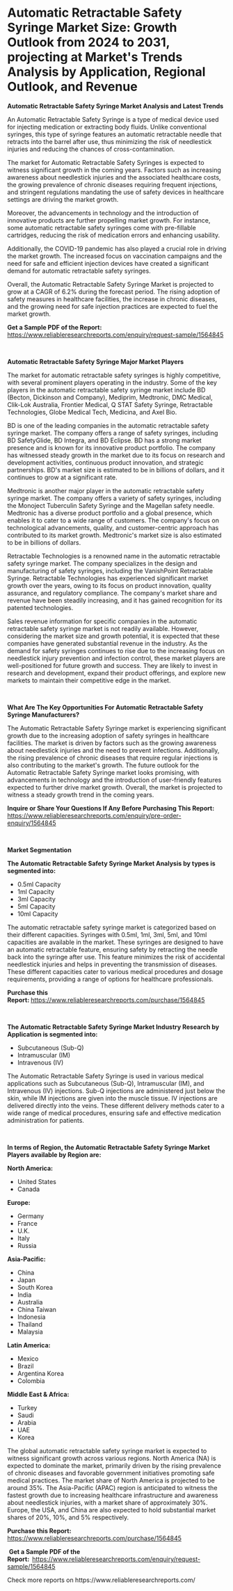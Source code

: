 <p><h1>Automatic Retractable Safety Syringe Market Size: Growth Outlook from 2024 to 2031, projecting at Market's Trends Analysis by Application, Regional Outlook, and Revenue</h1></p><p><strong>Automatic Retractable Safety Syringe Market Analysis and Latest Trends</strong></p>
<p><p>An Automatic Retractable Safety Syringe is a type of medical device used for injecting medication or extracting body fluids. Unlike conventional syringes, this type of syringe features an automatic retractable needle that retracts into the barrel after use, thus minimizing the risk of needlestick injuries and reducing the chances of cross-contamination.</p><p>The market for Automatic Retractable Safety Syringes is expected to witness significant growth in the coming years. Factors such as increasing awareness about needlestick injuries and the associated healthcare costs, the growing prevalence of chronic diseases requiring frequent injections, and stringent regulations mandating the use of safety devices in healthcare settings are driving the market growth.</p><p>Moreover, the advancements in technology and the introduction of innovative products are further propelling market growth. For instance, some automatic retractable safety syringes come with pre-fillable cartridges, reducing the risk of medication errors and enhancing usability.</p><p>Additionally, the COVID-19 pandemic has also played a crucial role in driving the market growth. The increased focus on vaccination campaigns and the need for safe and efficient injection devices have created a significant demand for automatic retractable safety syringes.</p><p>Overall, the Automatic Retractable Safety Syringe Market is projected to grow at a CAGR of 6.2% during the forecast period. The rising adoption of safety measures in healthcare facilities, the increase in chronic diseases, and the growing need for safe injection practices are expected to fuel the market growth.</p></p>
<p><strong>Get a Sample PDF of the Report:&nbsp;</strong> <a href="https://www.reliableresearchreports.com/enquiry/request-sample/1564845">https://www.reliableresearchreports.com/enquiry/request-sample/1564845</a></p>
<p>&nbsp;</p>
<p><strong>Automatic Retractable Safety Syringe Major Market Players</strong></p>
<p><p>The market for automatic retractable safety syringes is highly competitive, with several prominent players operating in the industry. Some of the key players in the automatic retractable safety syringe market include BD (Becton, Dickinson and Company), Mediprim, Medtronic, DMC Medical, Clik-Lok Australia, Frontier Medical, Q STAT Safety Syringe, Retractable Technologies, Globe Medical Tech, Medicina, and Axel Bio.</p><p>BD is one of the leading companies in the automatic retractable safety syringe market. The company offers a range of safety syringes, including BD SafetyGlide, BD Integra, and BD Eclipse. BD has a strong market presence and is known for its innovative product portfolio. The company has witnessed steady growth in the market due to its focus on research and development activities, continuous product innovation, and strategic partnerships. BD's market size is estimated to be in billions of dollars, and it continues to grow at a significant rate.</p><p>Medtronic is another major player in the automatic retractable safety syringe market. The company offers a variety of safety syringes, including the Monoject Tuberculin Safety Syringe and the Magellan safety needle. Medtronic has a diverse product portfolio and a global presence, which enables it to cater to a wide range of customers. The company's focus on technological advancements, quality, and customer-centric approach has contributed to its market growth. Medtronic's market size is also estimated to be in billions of dollars.</p><p>Retractable Technologies is a renowned name in the automatic retractable safety syringe market. The company specializes in the design and manufacturing of safety syringes, including the VanishPoint Retractable Syringe. Retractable Technologies has experienced significant market growth over the years, owing to its focus on product innovation, quality assurance, and regulatory compliance. The company's market share and revenue have been steadily increasing, and it has gained recognition for its patented technologies.</p><p>Sales revenue information for specific companies in the automatic retractable safety syringe market is not readily available. However, considering the market size and growth potential, it is expected that these companies have generated substantial revenue in the industry. As the demand for safety syringes continues to rise due to the increasing focus on needlestick injury prevention and infection control, these market players are well-positioned for future growth and success. They are likely to invest in research and development, expand their product offerings, and explore new markets to maintain their competitive edge in the market.</p></p>
<p>&nbsp;</p>
<p><strong>What Are The Key Opportunities For Automatic Retractable Safety Syringe Manufacturers?</strong></p>
<p><p>The Automatic Retractable Safety Syringe market is experiencing significant growth due to the increasing adoption of safety syringes in healthcare facilities. The market is driven by factors such as the growing awareness about needlestick injuries and the need to prevent infections. Additionally, the rising prevalence of chronic diseases that require regular injections is also contributing to the market's growth. The future outlook for the Automatic Retractable Safety Syringe market looks promising, with advancements in technology and the introduction of user-friendly features expected to further drive market growth. Overall, the market is projected to witness a steady growth trend in the coming years.</p></p>
<p><strong>Inquire or Share Your Questions If Any Before Purchasing This Report:</strong> <a href="https://www.reliableresearchreports.com/enquiry/pre-order-enquiry/1564845">https://www.reliableresearchreports.com/enquiry/pre-order-enquiry/1564845</a></p>
<p>&nbsp;</p>
<p><strong>Market Segmentation</strong></p>
<p><strong>The Automatic Retractable Safety Syringe Market Analysis by types is segmented into:</strong></p>
<p><ul><li>0.5ml Capacity</li><li>1ml Capacity</li><li>3ml Capacity</li><li>5ml Capacity</li><li>10ml Capacity</li></ul></p>
<p><p>The automatic retractable safety syringe market is categorized based on their different capacities. Syringes with 0.5ml, 1ml, 3ml, 5ml, and 10ml capacities are available in the market. These syringes are designed to have an automatic retractable feature, ensuring safety by retracting the needle back into the syringe after use. This feature minimizes the risk of accidental needlestick injuries and helps in preventing the transmission of diseases. These different capacities cater to various medical procedures and dosage requirements, providing a range of options for healthcare professionals.</p></p>
<p><strong>Purchase this Report:&nbsp;</strong><a href="https://www.reliableresearchreports.com/purchase/1564845">https://www.reliableresearchreports.com/purchase/1564845</a></p>
<p>&nbsp;</p>
<p><strong>The Automatic Retractable Safety Syringe Market Industry Research by Application is segmented into:</strong></p>
<p><ul><li>Subcutaneous (Sub-Q)</li><li>Intramuscular (IM)</li><li>Intravenous (IV)</li></ul></p>
<p><p>The Automatic Retractable Safety Syringe is used in various medical applications such as Subcutaneous (Sub-Q), Intramuscular (IM), and Intravenous (IV) injections. Sub-Q injections are administered just below the skin, while IM injections are given into the muscle tissue. IV injections are delivered directly into the veins. These different delivery methods cater to a wide range of medical procedures, ensuring safe and effective medication administration for patients.</p></p>
<p>&nbsp;</p>
<p><strong>In terms of Region, the Automatic Retractable Safety Syringe Market Players available by Region are:</strong></p>
<p>
    <p> <strong> North America: </strong>
        <ul>
            <li>United States</li>
            <li>Canada</li>
        </ul>
        </p> 
    <p> <strong> Europe: </strong>
        <ul>
            <li>Germany</li>
            <li>France</li>
            <li>U.K.</li>
            <li>Italy</li>
            <li>Russia</li>
        </ul>
        </p> 
    <p> <strong> Asia-Pacific: </strong>
        <ul>
            <li>China</li>
            <li>Japan</li>
            <li>South Korea</li>
            <li>India</li>
            <li>Australia</li>
            <li>China Taiwan</li>
            <li>Indonesia</li>
            <li>Thailand</li>
            <li>Malaysia</li>
        </ul>
        </p> 
    <p> <strong> Latin America: </strong>
        <ul>
            <li>Mexico</li>
            <li>Brazil</li>
            <li>Argentina Korea</li>
            <li>Colombia</li>
        </ul>
        </p> 
    <p> <strong> Middle East & Africa: </strong>
        <ul>
            <li>Turkey</li>
            <li>Saudi</li>
            <li>Arabia</li>
            <li>UAE</li>
            <li>Korea</li>
        </ul>
    </p>
    </p>
<p><p>The global automatic retractable safety syringe market is expected to witness significant growth across various regions. North America (NA) is expected to dominate the market, primarily driven by the rising prevalence of chronic diseases and favorable government initiatives promoting safe medical practices. The market share of North America is projected to be around 35%. The Asia-Pacific (APAC) region is anticipated to witness the fastest growth due to increasing healthcare infrastructure and awareness about needlestick injuries, with a market share of approximately 30%. Europe, the USA, and China are also expected to hold substantial market shares of 20%, 10%, and 5% respectively.</p></p>
<p><strong>Purchase this Report: </strong><a href="https://www.reliableresearchreports.com/purchase/1564845">https://www.reliableresearchreports.com/purchase/1564845</a></p>
<p>&nbsp;<strong>Get a Sample PDF of the Report:&nbsp;&nbsp;</strong><a href="https://www.reliableresearchreports.com/enquiry/request-sample/1564845">https://www.reliableresearchreports.com/enquiry/request-sample/1564845</a></p>
<p><strong></strong></p>
<p>Check more reports on https://www.reliableresearchreports.com/</p>